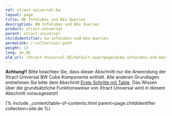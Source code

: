 ```yaml
---
ref: xtract-universal-bw
layout: page
title: BW InfoCubes und BEx Queries
description: BW InfoCubes und BEx Queries
product: xtract-universal
parent: xtract-universal
childidentifier: bw-infocubes-und-bex-queries
permalink: /:collection/:path
weight: 13
lang: de_DE
old_url: /Xtract-Universal-DE/default.aspx?pageid=bw-infocubes-und-bex-queries
---
```


**Achtung!!** Bitte beachten Sie, dass dieser Abschnitt nur die Anwendung der Xtract Universal BW Cube Komponente enthält. Alle anderen Grundlagen entnehmen Sie bitte dem Abschnitt [Erste Schritte mit Table](./erste-schritte-mit-xtract-table). Das Wissen über die grundsätzliche Funktionsweise von Xtract Universal wird in diesem Abschnitt vorausgesetzt!

{% include _content/table-of-contents.html parent=page.childidentifier collection=site.de %}
